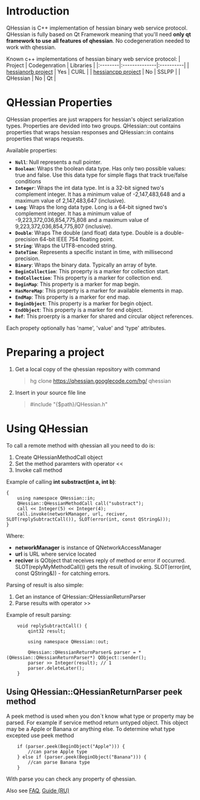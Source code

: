 # Introduction #

QHessian is C++ implementation of hessian binary web service protocol. QHessian is fully based on Qt Framework meaning that you'll need **only qt framework to use all features of qhessian**. No codegeneration needed to work with qhessian.

Known c++ implementations of hessian binary web service protocol:
| Project | Codegenration | Libraries |
|:--------|:--------------|:----------|
| [hessianorb project](http://code.google.com/p/hessianorb) | Yes | CURL |
| [hessiancpp project](http://sourceforge.net/projects/hessiancpp/) | No | SSLPP |
| QHessian | No | Qt |

# QHessian Properties #

QHessian properties are just wrappers for hessian's object serialization types. Properties are devided into two groups. QHessian::out contains properties that wraps hessian responses and QHessian::in contains properties that wraps requests.

Available properties:
  * **`Null`**: Null represents a null pointer.
  * **`Boolean`**: Wraps the boolean data type. Has only two possible values: true and false. Use this data type for simple flags that track true/false conditions
  * **`Integer`**: Wraps the int data type. Int is a 32-bit signed two's complement integer. It has a minimum value of -2,147,483,648 and a maximum value of 2,147,483,647 (inclusive).
  * **`Long`**: Wraps the long data type. Long is a 64-bit signed two's complement integer. It has a minimum value of -9,223,372,036,854,775,808 and a maximum value of 9,223,372,036,854,775,807 (inclusive).
  * **`Double`**: Wraps The double (and float) data type. Double is a double-precision 64-bit IEEE 754 floating point.
  * **`String`**: Wraps the UTF8-encoded string.
  * **`DateTime`**: Represents a specific instant in time, with millisecond precision.
  * **`Binary`**: Wraps the binary data. Typically an array of byte.
  * **`BeginCollection`**: This proeprty is a marker for collection start.
  * **`EndCollection`**: This property is a marker for collection end.
  * **`BeginMap`**: This property is a marker for map begin.
  * **`HasMoreMap`**: This property is a marker for available elements in map.
  * **`EndMap`**: This property is a marker for end map.
  * **`BeginObject`**:  This property is a marker for begin object.
  * **`EndObject`**:  This property is a marker for end object.
  * **`Ref`**: This proerpty is a marker for shared and circular object references.

Each propety optionally has 'name', 'value' and 'type' attributes.

# Preparing a project #

  1. Get a local copy of the qhessian repository with command <blockquote>hg clone <a href='https://qhessian.googlecode.com/hg/'>https://qhessian.googlecode.com/hg/</a> qhessian </blockquote>
  1. Insert in your source file line <blockquote>#include "{$path}/QHessian.h"</blockquote>

# Using QHessian #

To call a remote method with qhessian all you need to do is:
  1. Create QHessianMethodCall object
  1. Set the method paramters with operator <<
  1. Invoke call method

Example of calling **int substract(int a, int b)**:

```
{
	using namespace QHessian::in;
	QHessian::QHessianMethodCall call("substract");
	call << Integer(5) << Integer(4);
	call.invoke(networkManager, url, reciver, SLOT(replySubtractCall()), SLOT(error(int, const QString&)));
}
```

Where:
  * **networkManager** is instance of QNetworkAccessManager
  * **url** is URL where service located
  * **reciver** is QObject that receives reply of method or error if occurred. SLOT(replyMyMethodCall()) gets the result of invoking.  SLOT(error(int, const QString&)) - for catching errors.

Parsing of result is also simple:
  1. Get an instance of QHessian::QHessianReturnParser
  1. Parse results with operator >>

Example of result parsing:
```
	void replySubtractCall() {
		qint32 result;

		using namespace QHessian::out;

		QHessian::QHessianReturnParser& parser = *(QHessian::QHessianReturnParser*) QObject::sender();
		parser >> Integer(result); // 1
		parser.deleteLater();
	}
```

## Using QHessian::QHessianReturnParser **peek** method ##

A peek method is used when you don`t know what type or property may be parsed. For example if service method return untyped object. This object may be a Apple or Banana or anything else. To determine what type excepted use peek method

```
	if (parser.peek(BeginObject("Apple"))) {
		//can parse Apple type
	} else if (parser.peek(BeginObject("Banana"))) {
		//can parse Banana type
	}
```

With parse you can check any property of qhessian.

Also see [FAQ](http://code.google.com/p/qhessian/wiki/FAQ), [Guide (RU)](http://code.google.com/p/qhessian/wiki/Guide_RU)